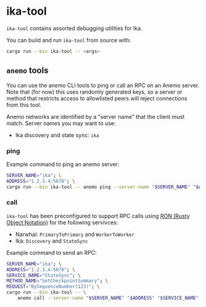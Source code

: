 # ika-tool

`ika-tool` contains assorted debugging utilities for Ika.

You can build and run `ika-tool` from source with:
```sh
cargo run --bin ika-tool -- <args>
```

## `anemo` tools

You can use the anemo CLI tools to ping or call an RPC on an Anemo server. Note that (for now) this uses randomly generated keys, so a server or method that restricts access to allowlisted peers will reject connections from this tool.

Anemo networks are identified by a "server name" that the client must match. Server names you may want to use:
- Ika discovery and state sync: `ika`

### ping

Example command to ping an anemo server:

```sh
SERVER_NAME="ika"; \
ADDRESS="1.2.3.4:5678"; \
cargo run --bin ika-tool -- anemo ping --server-name "$SERVER_NAME" "$ADDRESS"
```

### call

`ika-tool` has been preconfigured to support RPC calls using [RON (Rusty Object Notation)](https://crates.io/crates/ron) for the following servivces:
- Narwhal: `PrimaryToPrimary` and `WorkerToWorker`
- Ika: `Discovery` and `StateSync`

Example command to send an RPC:

```sh
SERVER_NAME="ika"; \
ADDRESS="1.2.3.4:5678"; \
SERVICE_NAME="StateSync"; \
METHOD_NAME="GetCheckpointSummary"; \
REQUEST="BySequenceNumber(123)"; \
cargo run --bin ika-tool -- \
    anemo call --server-name "$SERVER_NAME" "$ADDRESS" "$SERVICE_NAME" "$METHOD_NAME" "$REQUEST"
```
